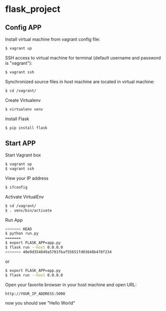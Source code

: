 # flask_project

## Config APP

Install virtual machine from vagrant config file:
```sh
$ vagrant up
```

SSH access to virtual machine for terminal (default username and password is "vagrant"):
```sh
$ vagrant ssh
```

Synchronized source files in host machine are located in virtual machine:
```sh
$ cd /vagrant/
```

Create Virtualenv
```sh
$ virtualenv venv
```

Install Flask
```sh
$ pip install flask
```

## Start APP

Start Vagrant box
```sh
$ vagrant up
$ vagrant ssh
```

View your IP address
```sh
$ ifconfig
```

Activate VirtualEnv
```sh
$ cd /vagrant/
$ . venv/bin/activate
```

Run App
```sh
<<<<<<< HEAD
$ python run.py
=======
$ export FLASK_APP=app.py
$ flask run --host 0.0.0.0
>>>>>>> 40e9d354849a5701fbaf55651fd03648b478f234
```

or

```sh
$ export FLASK_APP=app.py
$ flask run --host 0.0.0.0
```

Open your favorite browser in your host machine and open URL:
```sh
http://YOUR_IP_ADDRESS:5000
```
now you should see "Hello World"
